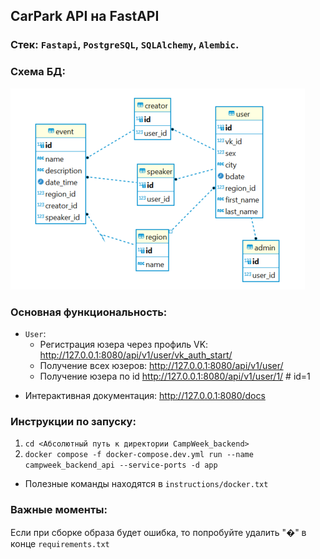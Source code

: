 ## CarPark API на FastAPI

### Стек: `Fastapi`, `PostgreSQL`, `SQLAlchemy`, `Alembic`.

### Схема БД:
![img.png](readme_static%2Fimg.png)

### Основная функциональность:
- `User`:
    - Регистрация юзера через профиль VK: http://127.0.0.1:8080/api/v1/user/vk_auth_start/
    - Получение всех юзеров: http://127.0.0.1:8080/api/v1/user/
    - Получение юзера по id http://127.0.0.1:8080/api/v1/user/1/ # id=1
* Интерактивная документация: http://127.0.0.1:8080/docs


### Инструкции по запуску:
1. `cd <Абсолютный путь к директории CampWeek_backend>`
2.  `docker compose -f docker-compose.dev.yml run --name campweek_backend_api --service-ports -d app`
* Полезные команды находятся в `instructions/docker.txt`

### Важные моменты:
Если при сборке образа будет ошибка, то попробуйте удалить "�" в конце `requirements.txt`

